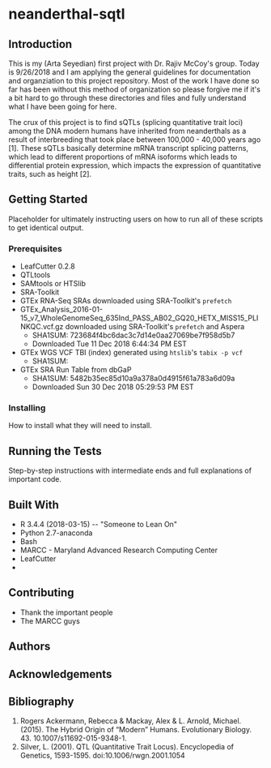 ﻿# neanderthal-sqtl

## Introduction

This is my (Arta Seyedian) first project with Dr. Rajiv McCoy's group. Today is 9/26/2018 and I am applying the general guidelines for documentation and organziation to this project repository. Most of the work I have done so far 
has been without this method of organization so please forgive me if it's a bit hard to go through these directories and files and fully understand what I have been going for here.

The crux of this project is to find sQTLs (splicing quantitative trait loci) among the DNA modern humans have inherited from neanderthals as a result of interbreeding that took place between 100,000 - 40,000 years ago [1]. 
These sQTLs basically determine mRNA transcript splicing patterns, which lead to different proportions of mRNA isoforms which leads to differential protein expression, which impacts the expression of quantitative traits,
such as height [2].


## Getting Started
Placeholder for ultimately instructing users on how to run all of these scripts to get identical output.

### Prerequisites
* LeafCutter 0.2.8
* QTLtools
* SAMtools or HTSlib
* SRA-Toolkit
* GTEx RNA-Seq SRAs downloaded using SRA-Toolkit's `prefetch`
* GTEx_Analysis_2016-01-15_v7_WholeGenomeSeq_635Ind_PASS_AB02_GQ20_HETX_MISS15_PLINKQC.vcf.gz
 downloaded using SRA-Toolkit's `prefetch` and Aspera
	* SHA1SUM: 723684f4bc6dac3c7d14e0aa27069be7f958d5b7
	* Downloaded Tue 11 Dec 2018 6:44:34 PM EST
* GTEx WGS VCF TBI (index) generated using `htslib`'s `tabix -p vcf`
	* SHA1SUM:  
* GTEx SRA Run Table from dbGaP
	* SHA1SUM: 5482b35ec85d10a9a378a0d4915f61a783a6d09a
	* Downloaded Sun 30 Dec 2018 05∶29∶53 PM EST


### Installing
How to install what they will need to install.

## Running the Tests
Step-by-step instructions with intermediate ends and full explanations of important code.

## Built With
* R 3.4.4 (2018-03-15) -- "Someone to Lean On"
* Python 2.7-anaconda
* Bash
* MARCC - Maryland Advanced Research Computing Center
* LeafCutter
* 

## Contributing
* Thank the important people
* The MARCC guys

## Authors

## Acknowledgements
	
## Bibliography

1. Rogers Ackermann, Rebecca & Mackay, Alex & L. Arnold, Michael. (2015). The Hybrid Origin of “Modern” Humans. Evolutionary Biology. 43. 10.1007/s11692-015-9348-1. 
2. Silver, L. (2001). QTL (Quantitative Trait Locus). Encyclopedia of Genetics, 1593-1595. doi:10.1006/rwgn.2001.1054
